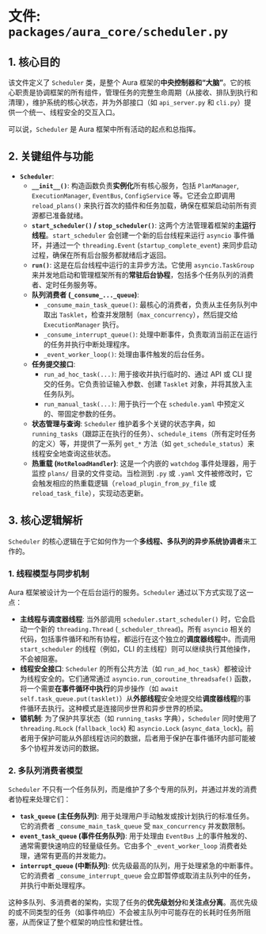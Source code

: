 # 文件: `packages/aura_core/scheduler.py`

## 1. 核心目的

该文件定义了 `Scheduler` 类，是整个 Aura 框架的**中央控制器和“大脑”**。它的核心职责是协调框架的所有组件，管理任务的完整生命周期（从接收、排队到执行和清理），维护系统的核心状态，并为外部接口（如 `api_server.py` 和 `cli.py`）提供一个统一、线程安全的交互入口。

可以说，`Scheduler` 是 Aura 框架中所有活动的起点和总指挥。

## 2. 关键组件与功能

*   **`Scheduler`**:
    *   **`__init__()`**: 构造函数负责**实例化**所有核心服务，包括 `PlanManager`, `ExecutionManager`, `EventBus`, `ConfigService` 等。它还会立即调用 `reload_plans()` 来执行首次的插件和任务加载，确保在框架启动前所有资源都已准备就绪。
    *   **`start_scheduler()` / `stop_scheduler()`**: 这两个方法管理着框架的**主运行线程**。`start_scheduler` 会创建一个新的后台线程来运行 `asyncio` 事件循环，并通过一个 `threading.Event` (`startup_complete_event`) 来同步启动过程，确保在所有后台服务都就绪后才返回。
    *   **`run()`**: 这是在后台线程中运行的主异步方法。它使用 `asyncio.TaskGroup` 来并发地启动和管理框架所有的**常驻后台协程**，包括多个任务队列的消费者、定时任务服务等。
    *   **队列消费者 (`_consume_..._queue`)**:
        *   `_consume_main_task_queue()`: 最核心的消费者，负责从主任务队列中取出 `Tasklet`，检查并发限制（`max_concurrency`），然后提交给 `ExecutionManager` 执行。
        *   `_consume_interrupt_queue()`: 处理中断事件，负责取消当前正在运行的任务并执行中断处理程序。
        *   `_event_worker_loop()`: 处理由事件触发的后台任务。
    *   **任务提交接口**:
        *   `run_ad_hoc_task(...)`: 用于接收并执行临时的、通过 API 或 CLI 提交的任务。它负责验证输入参数、创建 `Tasklet` 对象，并将其放入主任务队列。
        *   `run_manual_task(...)`: 用于执行一个在 `schedule.yaml` 中预定义的、带固定参数的任务。
    *   **状态管理与查询**: `Scheduler` 维护着多个关键的状态字典，如 `running_tasks`（跟踪正在执行的任务）、`schedule_items`（所有定时任务的定义）等，并提供了一系列 `get_*` 方法（如 `get_schedule_status`）来线程安全地查询这些状态。
    *   **热重载 (`HotReloadHandler`)**: 这是一个内嵌的 `watchdog` 事件处理器，用于监控 `plans/` 目录的文件变动。当检测到 `.py` 或 `.yaml` 文件被修改时，它会触发相应的热重载逻辑（`reload_plugin_from_py_file` 或 `reload_task_file`），实现动态更新。

## 3. 核心逻辑解析

`Scheduler` 的核心逻辑在于它如何作为一个**多线程、多队列的异步系统协调者**来工作的。

### 1. 线程模型与同步机制

Aura 框架被设计为一个在后台运行的服务。`Scheduler` 通过以下方式实现了这一点：
*   **主线程与调度器线程**: 当外部调用 `scheduler.start_scheduler()` 时，它会启动一个新的 `threading.Thread` (`_scheduler_thread`)。所有 `asyncio` 相关的代码，包括事件循环和所有协程，都运行在这个独立的**调度器线程**中。而调用 `start_scheduler` 的线程（例如，CLI 的主线程）则可以继续执行其他操作，不会被阻塞。
*   **线程安全接口**: `Scheduler` 的所有公共方法（如 `run_ad_hoc_task`）都被设计为线程安全的。它们通常通过 `asyncio.run_coroutine_threadsafe()` 函数，将一个需要**在事件循环中执行**的异步操作（如 `await self.task_queue.put(tasklet)`）从**外部线程**安全地提交给**调度器线程**的事件循环去执行。这种模式是连接同步世界和异步世界的桥梁。
*   **锁机制**: 为了保护共享状态（如 `running_tasks` 字典），`Scheduler` 同时使用了 `threading.RLock` (`fallback_lock`) 和 `asyncio.Lock` (`async_data_lock`)。前者用于保护可能从外部线程访问的数据，后者用于保护在事件循环内部可能被多个协程并发访问的数据。

### 2. 多队列消费者模型

`Scheduler` 不只有一个任务队列，而是维护了多个专用的队列，并通过并发的消费者协程来处理它们：
*   **`task_queue` (主任务队列)**: 用于处理用户手动触发或按计划执行的标准任务。它的消费者 `_consume_main_task_queue` 受 `max_concurrency` 并发数限制。
*   **`event_task_queue` (事件任务队列)**: 用于处理由 `EventBus` 上的事件触发的、通常需要快速响应的轻量级任务。它由多个 `_event_worker_loop` 消费者处理，通常有更高的并发能力。
*   **`interrupt_queue` (中断队列)**: 优先级最高的队列，用于处理紧急的中断事件。它的消费者 `_consume_interrupt_queue` 会立即暂停或取消主队列中的任务，并执行中断处理程序。

这种多队列、多消费者的架构，实现了任务的**优先级划分**和**关注点分离**。高优先级的或不同类型的任务（如事件响应）不会被主队列中可能存在的长耗时任务所阻塞，从而保证了整个框架的响应性和健壮性。